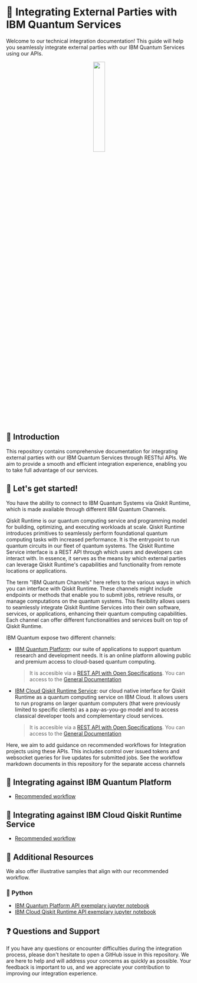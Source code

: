 # 🚀 Integrating External Parties with IBM Quantum Services

Welcome to our technical integration documentation! This guide will help you seamlessly integrate external parties with our IBM Quantum Services using our APIs.

<p align="center" width="100%">
    <img width="25%" src="https://cdn-icons-png.flaticon.com/512/11083/11083235.png"> 
</p>

## 📖 Introduction

This repository contains comprehensive documentation for integrating external parties with our IBM Quantum Services through RESTful APIs. We aim to provide a smooth and efficient integration experience, enabling you to take full advantage of our services.

## 🌟 Let's get started! 

You have the ability to connect to IBM Quantum Systems via Qiskit Runtime, which is made available through different IBM Quantum Channels.

Qiskit Runtime is our quantum computing service and programming model for building, optimizing, and executing workloads at scale. Qiskit Runtime introduces primitives to seamlessly perform foundational quantum computing tasks with increased performance. It is the entrypoint to run quantum circuits in our fleet of quantum systems. The Qiskit Runtime Service interface is a REST API through which users and developers can interact with. In essence, it serves as the means by which external parties can leverage Qiskit Runtime's capabilities and functionality from remote locations or applications.

The term "IBM Quantum Channels" here refers to the various ways in which you can interface with Qiskit Runtime. These channels might include endpoints or methods that enable you to submit jobs, retrieve results, or manage computations on the quantum systems. This flexibility allows users to seamlessly integrate Qiskit Runtime Services into their own software, services, or applications, enhancing their quantum computing capabilities. Each channel can offer different functionalities and services built on top of Qiskit Runtime.

IBM Quantum expose two different channels:

* [IBM Quantum Platform](https://quantum-computing.ibm.com/): our suite of applications to support quantum research and development needs. It is an online platform allowing public and premium access to cloud-based quantum computing.
     > It is accesible via a [REST API with Open Specifications](https://runtime-us-east.quantum-computing.ibm.com/openapi#/). You can access to the [General Documentation](https://docs.quantum-computing.ibm.com/api/runtime)

* [IBM Cloud Qiskit Runtime Service](https://cloud.ibm.com/quantum): our cloud native interface for Qiskit Runtime as a quantum computing service on IBM Cloud. It allows users to run programs on larger quantum computers (that were previously limited to specific clients) as a pay-as-you-go model and to access classical developer tools and complementary cloud services.
     > It is accesible via a [REST API with Open Specifications](https://us-east.quantum-computing.cloud.ibm.com/openapi/). You can access to the [General Documentation](https://cloud.ibm.com/apidocs/quantum-computing)

 Here, we aim to add guidance on recommended workflows for Integration projects using these APIs. This includes control over issued tokens and websocket queries for live updates for submitted jobs. See the workflow markdown documents in this repository for the separate access channels

## 🔌 Integrating against IBM Quantum Platform

 * [Recommended workflow](/workflow_IBM_Quantum_Platform.md)


## 🔌 Integrating against IBM Cloud Qiskit Runtime Service

 * [Recommended workflow](/workflow_IBM_Cloud.md)

## 📖 Additional Resources

We also offer illustrative samples that align with our recommended workflow.

### 🐍 Python

 * [IBM Quantum Platform API exemplary jupyter notebook](/api-example-notebooks/rest_api_qasm_job.ipynb)
 * [IBM Cloud Qiskit Runtime API exemplary jupyter notebook](/api-example-notebooks/rest_api_qasm_cloud.ipynb)

## ❓ Questions and Support

If you have any questions or encounter difficulties during the integration process, please don't hesitate to open a GitHub issue in this repository. We are here to help and will address your concerns as quickly as possible. Your feedback is important to us, and we appreciate your contribution to improving our integration experience.

